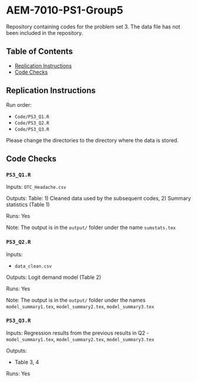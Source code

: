 # AEM-7010-PS1-Group5
Repository containing codes for the problem set 3. The data file has not been included in the repository.

## Table of Contents

- [Replication Instructions](#replication-instructions)
- [Code Checks](#code-checks)

## Replication Instructions

Run order:

- `Code/PS3_Q1.R` 
- `Code/PS3_Q2.R` 
- `Code/PS3_Q3.R` 

Please change the directories to the directory where the data is stored.

## Code Checks

### `PS3_Q1.R`

Inputs: `OTC_Headache.csv`

Outputs: Table: 1) Cleaned data used by the subsequent codes, 2) Summary statistics (Table 1)

Runs: Yes

Note: The output is in the `output/` folder under the name `sumstats.tex`

### `PS3_Q2.R`

Inputs: 
- `data_clean.csv`

Outputs: Logit demand model (Table 2)

Runs: Yes

Note: The output is in the `output/` folder under the names `model_summary1.tex`, `model_summary2.tex`, `model_summary3.tex`

### `PS3_Q3.R`

Inputs: Regression results from the previous results in Q2 - `model_summary1.tex`, `model_summary2.tex`, `model_summary3.tex`

Outputs: 
- Table 3, 4

Runs: Yes
